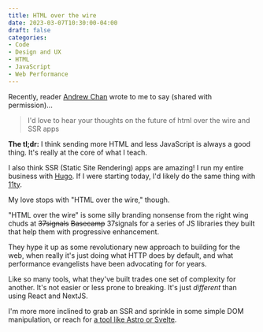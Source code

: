```yaml
---
title: HTML over the wire
date: 2023-03-07T10:30:00-04:00
draft: false
categories:
- Code
- Design and UX
- HTML
- JavaScript
- Web Performance
---
```


Recently, reader [Andrew Chan](https://www.linkedin.com/in/ajchan/) wrote to me to say (shared with permission)...

> I'd love to hear your thoughts on the future of html over the wire and SSR apps

**The tl;dr:** I think sending more HTML and less JavaScript is always a good thing. It's really at the core of what I teach.

I also think SSR (Static Site Rendering) apps are amazing! I run my entire business with [Hugo](/series/hugo-and-static-site-generators/). If I were starting today, I'd likely do the same thing with [11ty](https://www.11ty.dev/).

My love stops with "HTML over the wire," though.

"HTML over the wire" is some silly branding nonsense from the right wing chuds at ~~37signals~~ ~~Basecamp~~ 37signals for a series of JS libraries they built that help them with progressive enhancement.

They hype it up as some revolutionary new approach to building for the web, when really it's just doing what HTTP does by default, and what performance evangelists have been advocating for for years.

Like so many tools, what they've built trades one set of complexity for another. It's not easier or less prone to breaking. It's just _different_ than using React and NextJS.

I'm more more inclined to grab an SSR and sprinkle in some simple DOM manipulation, or reach for [a tool like Astro or Svelte](/javascript-compilers-are-a-huge-web-performance-win/).